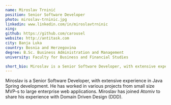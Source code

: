 ```yaml
---
name: Miroslav Trninić
position: Senior Software Developer
photo: miroslav-trninic.jpg
linkedin: www.linkedin.com/in/miroslavtrninic
xing: 
github: https://github.com/carousel
website: http://antitask.com
city: Banja Luka
country: Bosnia and Herzegovina
degree: B.Sc. Business Administration and Management
university: Faculty for Business and Financial Studies

short_bio: Miroslav is a Senior Software Developer, with extensive experience in Java Spring development. He has worked in various projects from small size MVP-s to large enterprise web applications. 
---
```

Miroslav is a Senior Software Developer, with extensive experience in Java Spring development. He has worked in various projects from small size MVP-s to large enterprise web applications. Miroslav has joined Atomiv to share his experience with Domain Driven Design (DDD).
